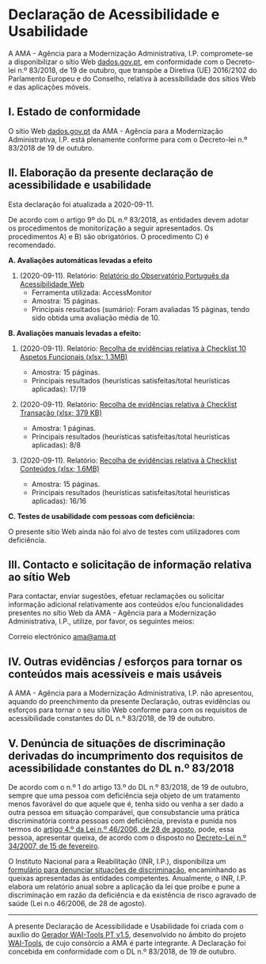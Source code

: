 # Declaração de Acessibilidade e Usabilidade

A AMA - Agência para a Modernização Administrativa, I.P. compromete-se a disponibilizar o sítio Web [dados.gov.pt](http://dados.gov.pt), em conformidade com o Decreto-lei n.º 83/2018, de 19 de outubro, que transpõe a Diretiva (UE) 2016/2102 do Parlamento Europeu e do Conselho, relativa à acessibilidade dos sítios Web e das aplicações móveis. 

## I. Estado de conformidade

O sítio Web [dados.gov.pt](http://dados.gov.pt) da AMA - Agência para a Modernização Administrativa, I.P. está plenamente conforme para com o Decreto-lei n.º 83/2018 de 19 de outubro. 

## II. Elaboração da presente declaração de acessibilidade e usabilidade 

Esta declaração foi atualizada a 2020-09-11.

De acordo com o artigo 9º do DL n.º 83/2018, as entidades devem adotar os procedimentos de monitorização a seguir apresentados. Os procedimentos A) e B) são obrigatórios. O procedimento C) é recomendado.

**A. Avaliações automáticas levadas a efeito**

1. (2020-09-11). Relatório: [Relatório do Observatório Português da Acessibilidade Web](http://accessmonitor.acessibilidade.gov.pt/amp/results/dados.gov.pt)
    * Ferramenta utilizada: AccessMonitor
    * Amostra: 15 páginas.
    * Principais resultados (sumário): Foram avaliadas 15 páginas, tendo sido obtida uma avaliação média de 10.
    
**B. Avaliações manuais levadas a efeito:**

1. (2020-09-11). Relatório: [Recolha de evidências relativa à Checklist 10 Aspetos Funcionais (xlsx; 1,3MB)](https://dados.gov.pt/s/resources/selo-de-usabilidade-e-acessibilidade-do-dados-gov/20200912-121222/20200910-sintese-funcionais-dadosabertos.xlsx)
    * Amostra: 15 páginas.
    * Principais resultados (heurísticas satisfeitas/total heurísticas aplicadas): 17/19
    
2. (2020-09-11). Relatório: [Recolha de evidências relativa à Checklist Transação (xlsx; 379 KB)](https://dados.gov.pt/s/resources/selo-de-usabilidade-e-acessibilidade-do-dados-gov/20200912-121219/20200910-sintese-transacao-dadosabertos.xlsx)
    * Amostra: 1 páginas.
    * Principais resultados (heurísticas satisfeitas/total heurísticas aplicadas): 8/8

3. (2020-09-11). Relatório: [Recolha de evidências relativa à Checklist Conteúdos (xlsx; 1.6MB)](https://dados.gov.pt/s/resources/selo-de-usabilidade-e-acessibilidade-do-dados-gov/20200912-121223/20200910-sintese-conteudo-dadosabertos.xlsx)
    * Amostra: 15 páginas.
    * Principais resultados (heurísticas satisfeitas/total heurísticas aplicadas): 16/16
    
**C. Testes de usabilidade com pessoas com deficiência:**

O presente sítio Web ainda não foi alvo de testes com utilizadores com deficiência.

## III. Contacto e solicitação de informação relativa ao sítio Web

Para contactar, enviar sugestões, efetuar reclamações ou solicitar informação adicional relativamente aos conteúdos e/ou funcionalidades presentes no sítio Web da AMA - Agência para a Modernização Administrativa, I.P., utilize, por favor, os seguintes meios:

Correio electrónico
    ama@ama.pt

## IV. Outras evidências / esforços para tornar os conteúdos mais acessíveis e mais usáveis

A AMA - Agência para a Modernização Administrativa, I.P. não apresentou, aquando do preenchimento da presente Declaração, outras evidências ou esforços para tornar o seu sítio Web conforme para com os requisitos de acessibilidade constantes do DL n.º 83/2018, de 19 de outubro. 

## V. Denúncia de situações de discriminação derivadas do incumprimento dos requisitos de acessibilidade constantes do DL n.º 83/2018

De acordo com o n.º 1 do artigo 13.º do DL n.º 83/2018, de 19 de outubro, sempre que uma pessoa com deficiência seja objeto de um tratamento menos favorável do que aquele que é, tenha sido ou venha a ser dado a outra pessoa em situação comparável, que consubstancie uma prática discriminatória contra pessoas com deficiência, prevista e punida nos termos do [artigo 4.º da Lei n.º 46/2006, de 28 de agosto](http://data.dre.pt/eli/lei/46/2006/08/28/p/dre/pt/html), pode, essa pessoa, apresentar queixa, de acordo com o disposto no [Decreto-Lei n.º 34/2007, de 15 de fevereiro](https://data.dre.pt/eli/dec-lei/34/2007/02/15/p/dre/pt/html).

O Instituto Nacional para a Reabilitação (INR, I.P.), disponibiliza um [formulário para denunciar situações de discriminação](http://www.inr.pt/resultados-de-pesquisa/-/journal_content/56/11309/45065?p_p_auth=wje2GjQi), encaminhando as queixas apresentadas às entidades competentes. Anualmente, o INR, I.P. elabora um relatório anual sobre a aplicação da lei que proíbe e pune a discriminação em razão da deficiência e da existência de risco agravado de saúde (Lei n.o 46/2006, de 28 de agosto). 

---

A presente Declaração de Acessibilidade e Usabilidade foi criada com o auxílio do [Gerador WAI-Tools PT v1.5](file:///home/micael/Downloads/accessibility-statement_2020-09-12.html#), desenvolvido no âmbito do projeto [WAI-Tools](https://w3.org/WAI/Tools), de cujo consórcio a AMA é parte integrante. A Declaração foi concebida em conformidade com o DL n.º 83/2018, de 19 de outubro. 
 
 
